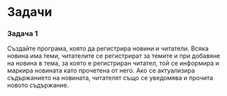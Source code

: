 # Задачи

### Задача 1

Създайте програма, която да регистрира новини и читатели. Всяка новина има теми, читателите се регистрират за темите и при добавяне на новина в тема, за която е регистриран читател, той се информира и маркира новината като прочетена от него. Ако се актуализира съдържанието на новината, читателят също се уведомява и прочита новото съдържание.&#x20;
